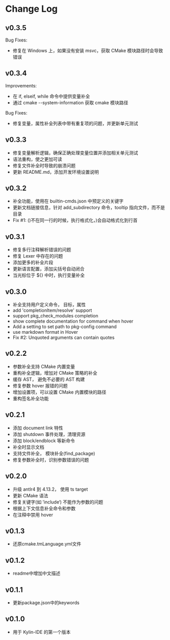 # Change Log

## v0.3.5

Bug Fixes:

* 修复在 Windows 上，如果没有安装 msvc，获取 CMake 模块路径时会导致错误

## v0.3.4

Improvements:

* 在 if, elseif, while 命令中提供变量补全
* 通过 cmake --system-information 获取 cmake 模块路径

Bug Fixes:

* 修复变量，属性补全列表中带有重复项的问题，并更新单元测试

## v0.3.3

* 修复变量解析逻辑，确保正确处理变量位置并添加相关单元测试
* 语法重构，使之更加可读
* 修复文件补全时导致的崩溃问题
* 更新 README.md，添加开发环境设置说明

## v0.3.2

* 补全功能，使用在 builtin-cmds.json 中预定义的关键字
* 更新文档链接信息，针对 add_subdirectory 命令，tooltip 指向文件，而不是目录
* Fix #1: ()不在同一行的时候，执行格式化，)会自动格式化到行首

## v0.3.1

* 修复多行注释解析错误的问题
* 修复 Lexer 中存在的问题
* 添加更多的补全片段
* 更新语言配置，添加尖括号自动闭合
* 当光标位于 ${} 中时，执行变量补全

## v0.3.0

* 补全支持用户定义命令， 目标，属性
* add 'completionItem/resolve' support
* support pkg_check_modules completion
* show complete documentation for command when hover
* Add a setting to set path to pkg-config command
* use markdown format in Hover
* Fix #2: Unquoted arguments can contain quotes

## v0.2.2

* 参数补全支持 CMake 内置变量
* 重构补全逻辑，增加对 CMake 策略的补全
* 缓存 AST， 避免不必要的 AST 构建
* 修复参数 hover 报错的问题
* 增加设置项，可以设置 CMake 内置模块的路径
* 重构签名补全功能

## v0.2.1

* 添加 document link 特性
* 添加 shutdown 事件处理，清理资源
* 添加 block/endblock 等新命令
* 补全时显示文档
* 支持文件补全， 模块补全(find_package)
* 修复参数补全时，识别参数错误的问题

## v0.2.0

* 升级 antlr4 到 4.13.2， 使用 ts target
* 更新 CMake 语法
* 修复关键字(如 ’include‘) 不能作为参数的问题
* 根据上下文信息补全命令和参数
* 在注释中禁用 hover

## v0.1.3

* 还原cmake.tmLanguage.yml文件

## v0.1.2

* readme中增加中文描述

## v0.1.1

* 更新package.json中的keywords

## v0.1.0

* 用于 Kylin-IDE 的第一个版本
